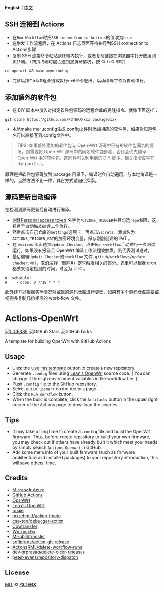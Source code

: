 **English** | [中文](https://p3terx.com/archives/build-openwrt-with-github-actions.html)


## SSH 连接到 Actions

* 在`Run Workflow`时把`SSH connection to Actions`的值改为`true`
* 在触发工作流程后，在 Actions 日志页面等待执行到SSH connection to Actions步骤
* 复制 SSH 连接命令粘贴到终端内执行，或者复制链接在浏览器中打开使用网页终端。（网页终端可能会遇到黑屏的情况，按 Ctrl+C 即可）

```
cd openwrt && make menuconfig
```

* 完成后按Ctrl+D组合键或执行exit命令退出，后续编译工作将自动进行。

## 添加额外的软件包

* 在 DIY 脚本中加入对指定软件包源码的远程仓库的克隆指令。就像下面这样：

```
git clone https://github.com/P3TERX/xxx package/xxx
```

* 本地make menuconfig生成.config文件时添加相应的软件包，如果你知道包名可以直接写到.config文件中。

> TIPS: 如果额外添加的软件包与 Open-Wrt 源码中已有的软件包同名的情况，则需要把 Open-Wrt 源码中的同名软件包删除，否则会优先编译 Open-Wrt 中的软件包。这同样可以利用到的 DIY 脚本，相关指令应写在diy-part2.sh。

原理是把软件包源码放到 package 目录下，编译时会自动遍历，与本地编译是一样的。当然方法不止一种，其它方式请自行探索。

## 源码更新自动编译

在检测到源码更新后自动进行编译。

* [创建Personal access token](https://github.com/settings/tokens/new) 名字为`ACTIONS_TRIGGER`并且勾选`repo`权限，这将用于自动触发编译工作流程。
* 然后点击自己仓库的`Settings`选项卡，再点击`Secrets`。添加名为`ACTIONS_TRIGGER_PAT`的加密环境变量，保存刚刚创建的 PAT 。
* 在 `Actions` 页面选择`Update Checker`，点击`Run workflow`手动进行一次测试运行。如果没有报错且 OpenWrt 编译工作流程被触发，则代表测试通过。
* 最后编辑`Update Checker`的 `workflow` 文件`.github/workflows/update-checker.yml`，取消注释（删除#）定时触发相关的部分。这里可以根据 cron 格式来设定检测的时间，时区为 UTC 。

```
#  schedule:
#    - cron: 0 */18 * * *
```

此外还可以根据实际情况对监视的源码仓库进行更改，如果有多个源码仓库需要监视则多复制几份相应的 work-flow 文件。

# Actions-OpenWrt

[![LICENSE](https://img.shields.io/github/license/mashape/apistatus.svg?style=flat-square&label=LICENSE)](https://github.com/P3TERX/Actions-OpenWrt/blob/master/LICENSE)
![GitHub Stars](https://img.shields.io/github/stars/P3TERX/Actions-OpenWrt.svg?style=flat-square&label=Stars&logo=github)
![GitHub Forks](https://img.shields.io/github/forks/P3TERX/Actions-OpenWrt.svg?style=flat-square&label=Forks&logo=github)

A template for building OpenWrt with GitHub Actions

## Usage

- Click the [Use this template](https://github.com/P3TERX/Actions-OpenWrt/generate) button to create a new repository.
- Generate `.config` files using [Lean's OpenWrt](https://github.com/coolsnowwolf/lede) source code. ( You can change it through environment variables in the workflow file. )
- Push `.config` file to the GitHub repository.
- Select `Build OpenWrt` on the Actions page.
- Click the `Run workflow` button.
- When the build is complete, click the `Artifacts` button in the upper right corner of the Actions page to download the binaries.

## Tips

- It may take a long time to create a `.config` file and build the OpenWrt firmware. Thus, before create repository to build your own firmware, you may check out if others have already built it which meet your needs by simply [search `Actions-Openwrt` in GitHub](https://github.com/search?q=Actions-openwrt).
- Add some meta info of your built firmware (such as firmware architecture and installed packages) to your repository introduction, this will save others' time.

## Credits

- [Microsoft Azure](https://azure.microsoft.com)
- [GitHub Actions](https://github.com/features/actions)
- [OpenWrt](https://github.com/openwrt/openwrt)
- [Lean's OpenWrt](https://github.com/coolsnowwolf/lede)
- [tmate](https://github.com/tmate-io/tmate)
- [mxschmitt/action-tmate](https://github.com/mxschmitt/action-tmate)
- [csexton/debugger-action](https://github.com/csexton/debugger-action)
- [Cowtransfer](https://cowtransfer.com)
- [WeTransfer](https://wetransfer.com/)
- [Mikubill/transfer](https://github.com/Mikubill/transfer)
- [softprops/action-gh-release](https://github.com/softprops/action-gh-release)
- [ActionsRML/delete-workflow-runs](https://github.com/ActionsRML/delete-workflow-runs)
- [dev-drprasad/delete-older-releases](https://github.com/dev-drprasad/delete-older-releases)
- [peter-evans/repository-dispatch](https://github.com/peter-evans/repository-dispatch)

## License

[MIT](https://github.com/P3TERX/Actions-OpenWrt/blob/main/LICENSE) © [**P3TERX**](https://p3terx.com)
